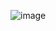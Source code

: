 ![image](https://github.com/Drlordbasil/RemakeDevEase/assets/126736516/438467d4-03d4-4328-aafc-a6b6dc218ee3)
